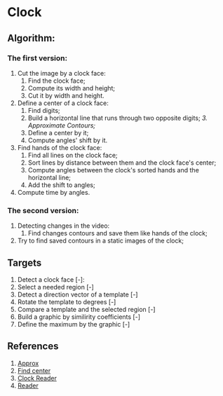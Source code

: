 # Clock

## Algorithm:

### The first version:
1. Cut the image by a clock face:
    1. Find the clock face;
    2. Compute its width and height;
    3. Cut it by width and height.
2. Define a center of a clock face:
    1. Find digits;
    2. Build a horizontal line that runs through two opposite digits;
    *3. Approximate Contours;*
    4. Define a center by it;
    5. Compute angles' shift by it.
3. Find hands of the clock face:
    1. Find all lines on the clock face;
    2. Sort lines by distance between them and the clock face's center;
    3. Compute angles between the clock's sorted hands and the horizontal line;
    4. Add the shift to angles;
4. Compute time by angles.

### The second version:
1. Detecting changes in the video:
    1. Find changes contours and save them like hands of the clock;
2. Try to find saved contours in a static images of the clock;

## Targets
1. Detect a clock face [-]:
2. Select a needed region [-]
3. Detect a direction vector of a template [-]
4. Rotate the template to degrees [-]
5. Compare a template and the selected region [-]
6. Build a graphic by similirity coefficients [-]
7. Define the maximum by the graphic [-]

## References
1. [Approx](https://docs.opencv.org/2.4/doc/tutorials/imgproc/shapedescriptors/bounding_rects_circles/bounding_rects_circles.html)
2. [Find center](https://issue.life/questions/49068444)
3. [Clock Reader](https://answers.opencv.org/question/212673/analog-clock-read/)
4. [Reader](https://www.cs.bgu.ac.il/~ben-shahar/Teaching/Computational-Vision/StudentProjects/ICBV151/ICBV-2015-1-ChemiShumacher/Report.pdf)